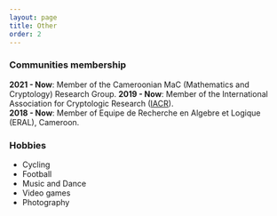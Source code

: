 ```yaml
---
layout: page
title: Other
order: 2
---
```


### Communities membership

**2021 - Now**: Member of the Cameroonian MaC (Mathematics and Cryptology) Research Group.
**2019 - Now**: Member of the International Association for Cryptologic Research ([IACR](https://iacr.org)).\
**2018 - Now**: Member of Equipe de Recherche en Algebre et Logique (ERAL), Cameroon.


### Hobbies

- Cycling
- Football
- Music and Dance
- Video games
- Photography

